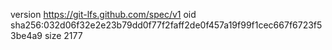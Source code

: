 version https://git-lfs.github.com/spec/v1
oid sha256:032d06f32e2e23b79dd0f77f2faff2de0f457a19f99f1cec667f6723f53be4a9
size 2177
